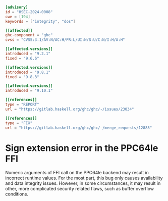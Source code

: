 ```toml
[advisory]
id = "HSEC-2024-0008"
cwe = [194]
keywords = ["integrity", "dos"]

[[affected]]
ghc-component = "ghc"
cvss = "CVSS:3.1/AV:N/AC:H/PR:L/UI:N/S:U/C:N/I:H/A:H"

[[affected.versions]]
introduced = "9.2.1"
fixed = "9.6.6"

[[affected.versions]]
introduced = "9.8.1"
fixed = "9.8.3"

[[affected.versions]]
introduced = "9.10.1"

[[references]]
type = "REPORT"
url = "https://gitlab.haskell.org/ghc/ghc/-/issues/23034"

[[references]]
type = "FIX"
url = "https://gitlab.haskell.org/ghc/ghc/-/merge_requests/12885"
```

# Sign extension error in the PPC64le FFI

Numeric arguments of FFI call on the PPC64le backend may result in incorrect runtime values.
For the most part, this bug only causes availability and data integrity issues.
However, in some circumstances, it may result in other, more complicated security related flaws, such as buffer overflow conditions.
